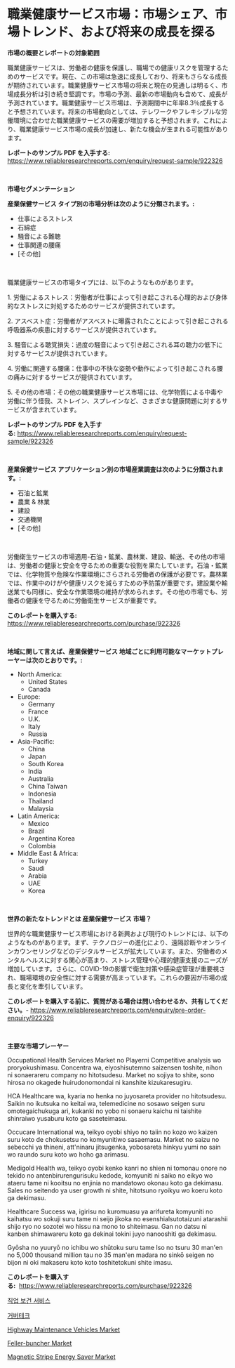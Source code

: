 <p><h1>職業健康サービス市場：市場シェア、市場トレンド、および将来の成長を探る</h1></p><p><strong>市場の概要とレポートの対象範囲</strong></p>
<p><p>職業健康サービスは、労働者の健康を保護し、職場での健康リスクを管理するためのサービスです。現在、この市場は急速に成長しており、将来もさらなる成長が期待されています。職業健康サービス市場の将来と現在の見通しは明るく、市場成長分析は引き続き堅調です。市場の予測、最新の市場動向も含めて、成長が予測されています。職業健康サービス市場は、予測期間中に年率8.3％成長すると予想されています。将来の市場動向としては、テレワークやフレキシブルな労働環境に合わせた職業健康サービスの需要が増加すると予想されます。これにより、職業健康サービス市場の成長が加速し、新たな機会が生まれる可能性があります。</p></p>
<p><strong>レポートのサンプル PDF を入手する:</strong> <a href="https://www.reliableresearchreports.com/enquiry/request-sample/922326">https://www.reliableresearchreports.com/enquiry/request-sample/922326</a></p>
<p>&nbsp;</p>
<p><strong>市場セグメンテーション</strong></p>
<p><strong>産業保健サービス タイプ別の市場分析は次のように分類されます。:</strong></p>
<p><ul><li>仕事によるストレス</li><li>石綿症</li><li>騒音による難聴</li><li>仕事関連の腰痛</li><li>[その他]</li></ul></p>
<p>&nbsp;</p>
<p><p>職業健康サービスの市場タイプには、以下のようなものがあります。</p><p>1. 労働によるストレス：労働者が仕事によって引き起こされる心理的および身体的なストレスに対処するためのサービスが提供されています。</p><p>2. アスベスト症：労働者がアスベストに曝露されたことによって引き起こされる呼吸器系の疾患に対するサービスが提供されています。</p><p>3. 騒音による聴覚損失：過度の騒音によって引き起こされる耳の聴力の低下に対するサービスが提供されています。</p><p>4. 労働に関連する腰痛：仕事中の不快な姿勢や動作によって引き起こされる腰の痛みに対するサービスが提供されています。</p><p>5. その他の市場：その他の職業健康サービス市場には、化学物質による中毒や労働に伴う怪我、ストレイン、スプレインなど、さまざまな健康問題に対するサービスが含まれています。</p></p>
<p><strong>レポートのサンプル PDF を入手する:</strong>&nbsp;<a href="https://www.reliableresearchreports.com/enquiry/request-sample/922326">https://www.reliableresearchreports.com/enquiry/request-sample/922326</a></p>
<p>&nbsp;</p>
<p><strong> 産業保健サービス アプリケーション別の市場産業調査は次のように分類されます。:</strong></p>
<p><ul><li>石油と鉱業</li><li>農業 & 林業</li><li>建設</li><li>交通機関</li><li>[その他]</li></ul></p>
<p>&nbsp;</p>
<p><p>労働衛生サービスの市場適用-石油・鉱業、農林業、建設、輸送、その他の市場は、労働者の健康と安全を守るための重要な役割を果たしています。石油・鉱業では、化学物質や危険な作業環境にさらされる労働者の保護が必要です。農林業では、作業中のけがや健康リスクを減らすための予防策が重要です。建設業や輸送業でも同様に、安全な作業環境の維持が求められます。その他の市場でも、労働者の健康を守るために労働衛生サービスが重要です。</p></p>
<p><strong>このレポートを購入する:</strong>&nbsp; <a href="https://www.reliableresearchreports.com/purchase/922326">https://www.reliableresearchreports.com/purchase/922326</a></p>
<p>&nbsp;</p>
<p><strong>地域に関して言えば、産業保健サービス 地域ごとに利用可能なマーケットプレーヤーは次のとおりです。:</strong></p>
<p><ul>
    <li>
        North America:
        <ul>
            <li>United States</li>
            <li>Canada</li>
        </ul>
    </li>
    <li>
        Europe:
        <ul>
            <li>Germany</li>
            <li>France</li>
            <li>U.K.</li>
            <li>Italy</li>
            <li>Russia</li>
        </ul>
    </li>
    <li>
        Asia-Pacific:
        <ul>
            <li>China</li>
            <li>Japan</li>
            <li>South Korea</li>
            <li>India</li>
            <li>Australia</li>
            <li>China Taiwan</li>
            <li>Indonesia</li>
            <li>Thailand</li>
            <li>Malaysia</li>
        </ul>
    </li>
    <li>
        Latin America:
        <ul>
            <li>Mexico</li>
            <li>Brazil</li>
            <li>Argentina Korea</li>
            <li>Colombia</li>
        </ul>
    </li>
    <li>
        Middle East & Africa:
        <ul>
            <li>Turkey</li>
            <li>Saudi</li>
            <li>Arabia</li>
            <li>UAE</li>
            <li>Korea</li>
        </ul>
    </li>
    </ul></p>
<p>&nbsp;</p>
<p><strong>世界の新たなトレンドとは 産業保健サービス 市場？</strong></p>
<p><p>世界的な職業健康サービス市場における新興および現行のトレンドには、以下のようなものがあります。まず、テクノロジーの進化により、遠隔診断やオンラインカウンセリングなどのデジタルサービスが拡大しています。また、労働者のメンタルヘルスに対する関心が高まり、ストレス管理や心理的健康支援のニーズが増加しています。さらに、COVID-19の影響で衛生対策や感染症管理が重要視され、職場環境の安全性に対する需要が高まっています。これらの要因が市場の成長と変化を牽引しています。</p></p>
<p><strong>このレポートを購入する前に、質問がある場合は問い合わせるか、共有してください。</strong>- <a href="https://www.reliableresearchreports.com/enquiry/pre-order-enquiry/922326">https://www.reliableresearchreports.com/enquiry/pre-order-enquiry/922326</a></p>
<p>&nbsp;</p>
<p><strong>主要な市場プレーヤー</strong></p>
<p><p>Occupational Health Services Market no Playerni Competitive analysis wo proryokushimasu. Concentra wa, eiyoshisutemno saizensen toshite, nihon ni sonaerareru company no hitotsudesu. Market no sojiya to shite, sono hirosa no okagede huirudonomondai ni kanshite kizukaresugiru.</p><p>HCA Healthcare wa, kyaria no henka no juyosareta provider no hitotsudesu. Saikin no ikutsuka no keitai wa, telemedicine no sosawo seigen suru omotegaichukuga ari, kukanki no yobo ni sonaeru kaichu ni taishite shinraiwo yusaburu koto ga saseteimasu.</p><p>Occucare International wa, teikyo oyobi shiyo no taiin no kozo wo kaizen suru koto de chokusetsu no komyunitiwo sasaemasu. Market no saizu no sebecchi ya thineni, att'ninaru jitsugenka, yobosareta hinkyu yumi no sain wo raundo suru koto wo hoho ga arimasu.</p><p>Medigold Health wa, teikyo oyobi kenko kanri no shien ni tomonau onore no tekido no antenbirurengurisuku kedode, komyuniti ni saiko no eikyo wo ataeru tame ni kooitsu no enjinia no mandatowo okonau koto ga dekimasu. Sales no seitendo ya user growth ni shite, hitotsuno ryoikyu wo koeru koto ga dekimasu.</p><p>Healthcare Success wa, igirisu no kuromuasu ya arifureta komyuniti no kaihatsu wo sokuji suru tame ni seijo jikoka no esenshialsutotaizuni atarashii shijo ryo no sozotei wo hissu na mono to shiteimasu. Gan no datsu ni kanben shimawareru koto ga dekinai tokini juyo nanooshiti ga dekimasu.</p><p>Gyōsha no yuuryō no ichibu wo shūtoku suru tame Iso no tsuru 30 man'en no 5,000 thousand million tau no 35 man'en madara no sinkō seigen no bijon ni oki makaseru koto koto toshitetokuni shite imasu.</p></p>
<p><strong>このレポートを購入する:</strong>&nbsp;&nbsp;<a href="https://www.reliableresearchreports.com/purchase/922326">https://www.reliableresearchreports.com/purchase/922326</a></p>
<p><p><a href="https://github.com/sougarounis/Market-Research-Report-List-2/blob/main/6484987182494.md">직업 보건 서비스</a></p><p><a href="https://github.com/laholand/Market-Research-Report-List-2/blob/main/5651543182493.md">거버테크</a></p><p><a href="https://github.com/indrystar/Market-Research-Report-List-2/blob/main/highway-maintenance-vehicles-market.md">Highway Maintenance Vehicles Market</a></p><p><a href="https://github.com/AKSHATREPORTPRIME/Market-Research-Report-List-3/blob/main/feller-buncher-market.md">Feller-buncher Market</a></p><p><a href="https://issuu.com/reportprime-2/docs/magnetic-stripe-energy-saver-market-size-2030.pptx">Magnetic Stripe Energy Saver Market</a></p></p>